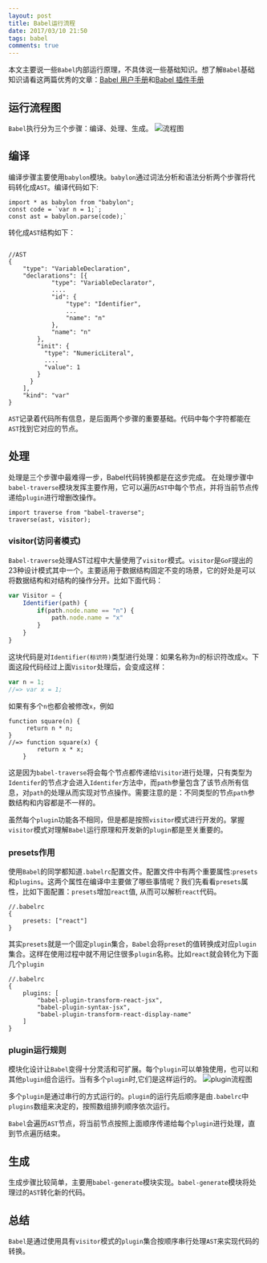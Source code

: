 ```yaml
---
layout: post
title: Babel运行流程
date: 2017/03/10 21:50
tags: babel 
comments: true
---
```


本文主要说一些`Babel`内部运行原理，不具体说一些基础知识。想了解`Babel`基础知识请看这两篇优秀的文章：[Babel 用户手册](https://github.com/thejameskyle/babel-handbook/blob/master/translations/zh-Hans/user-handbook.md)和[Babel 插件手册](https://github.com/thejameskyle/babel-handbook/blob/master/translations/zh-Hans/plugin-handbook.md#toc-avoid-traversing-the-ast-as-much-as-possible)

## 运行流程图
`Babel`执行分为三个步骤：编译、处理、生成。
![流程图](Babel运行机制/bable.png)

<!-- more -->
## 编译
编译步骤主要使用`babylon`模块。`babylon`通过词法分析和语法分析两个步骤将代码转化成`AST`。编译代码如下:
```
import * as babylon from "babylon";
const code = `var n = 1;`;
const ast = babylon.parse(code);`
```
转化成`AST`结构如下：
```

//AST
{   
    "type": "VariableDeclaration",        
    "declarations": [{
            "type": "VariableDeclarator",
            ....
            "id": {
                "type": "Identifier",
                ...
                "name": "n"
            },
            "name": "n"
        },
        "init": {
          "type": "NumericLiteral",
          ....
          "value": 1
        }
      }
    ],
    "kind": "var"
}
```
`AST`记录着代码所有信息，是后面两个步骤的重要基础。代码中每个字符都能在`AST`找到它对应的节点。

## 处理
处理是三个步骤中最难得一步，Babel代码转换都是在这步完成。
在处理步骤中`babel-traverse`模块发挥主要作用，它可以遍历`AST`中每个节点，并将当前节点传递给`plugin`进行增删改操作。

```
import traverse from "babel-traverse";
traverse(ast, visitor);
```
### visitor(访问者模式)
`Babel-traverse`处理AST过程中大量使用了`visitor`模式。`visitor`是`GoF`提出的23种设计模式其中一个。主要适用于数据结构固定不变的场景，它的好处是可以将数据结构和对结构的操作分开。比如下面代码：
```js   
var Visitor = {
    Identifier(path) {
        if(path.node.name == "n") {
            path.node.name = "x"
        }
    }
}    
```
这块代码是对`Identifier(标识符)`类型进行处理：如果名称为`n`的标识符改成`x`。下面这段代码经过上面`Visitor`处理后，会变成这样：

```js
var n = 1;
//=> var x = 1;
```
如果有多个`n`也都会被修改`x`，例如
```
function square(n) {
     return n * n;
}
//=> function square(x) {
        return x * x;
    }
```
这是因为`babel-traverse`将会每个节点都传递给`Visitor`进行处理，只有类型为`Identifer`的节点才会进入`Identifer`方法中，而`path`参量包含了该节点所有信息，对`path`的处理从而实现对节点操作。需要注意的是：不同类型的节点`path`参数结构和内容都是不一样的。

虽然每个`plugin`功能各不相同，但是都是按照`visitor`模式进行开发的。掌握`visitor`模式对理解`Babel`运行原理和开发新的`plugin`都是至关重要的。

### presets作用
使用`Babel`的同学都知道`.babelrc`配置文件。配置文件中有两个重要属性:`presets`和`plugins`。这两个属性在编译中主要做了哪些事情呢？我们先看看`presets`属性，比如下面配置：`presets`增加`react`值, 从而可以解析`react`代码。

```
//.babelrc
{
    presets: ["react"]
}
```
其实`presets`就是一个固定`plugin`集合，`Babel`会将`preset`的值转换成对应`plugin`集合。这样在使用过程中就不用记住很多`plugin`名称。比如`react`就会转化为下面几个`plugin`
```
//.babelrc
{
    plugins: [
        "babel-plugin-transform-react-jsx",
        "babel-plugin-syntax-jsx",
        "babel-plugin-transform-react-display-name"       
    ]
}
```

### plugin运行规则
模块化设计让`Babel`变得十分灵活和可扩展。每个`plugin`可以单独使用，也可以和其他`plugin`组合运行。当有多个`plugin`时,它们是这样运行的。
![plugin流程图](Babel运行机制/plugins.png)

多个`plugin`是通过串行的方式运行的。`plugin`的运行先后顺序是由`.babelrc`中`plugins`数组来决定的，按照数组排列顺序依次运行。

`Babel`会遍历`AST`节点，将当前节点按照上面顺序传递给每个`plugin`进行处理，直到节点遍历结束。

## 生成
生成步骤比较简单，主要用`babel-generate`模块实现。`babel-generate`模块将处理过的`AST`转化新的代码。

## 总结
`Babel`是通过使用具有`visitor`模式的`plugin`集合按顺序串行处理`AST`来实现代码的转换。


